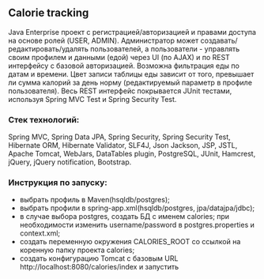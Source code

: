 ## Calorie tracking

Java Enterprise проект с регистрацией/авторизацией и правами доступа 
на основе ролей (USER, ADMIN). Администратор может создавать/редактировать/удалять 
пользователей, а пользователи - управлять своим профилем и данными (едой) через UI (по AJAX) 
и по REST интерфейсу с базовой авторизацией. Возможна фильтрация еды по датам и времени. 
Цвет записи таблицы еды зависит от того, превышает ли сумма калорий за день норму 
(редактируемый параметр в профиле пользователя). Весь REST интерфейс покрывается JUnit тестами, используя Spring MVC Test и Spring Security Test.

### Стек технологий:

Spring MVC, Spring Data JPA, Spring Security, Spring Security Test, Hibernate ORM, Hibernate Validator, SLF4J, Json Jackson, JSP, JSTL, Apache Tomcat, WebJars, DataTables plugin, PostgreSQL, JUnit, Hamcrest, jQuery, jQuery notification, Bootstrap.

### Инструкция по запуску:

- выбрать профиль в Maven(hsqldb/postgres);
- выбрать профили в spring-app.xml(hsqldb/postgres, jpa/datajpa/jdbc);
- в случае выбора postgres, создать БД с именем calories; при необходимости изменить username/password в postgres.properties и context.xml;
- создать переменную окружения CALORIES_ROOT со ссылкой на коренную папку проекта calories;
- создать конфигурацию Tomcat с базовым URL http://localhost:8080/calories/index и запустить